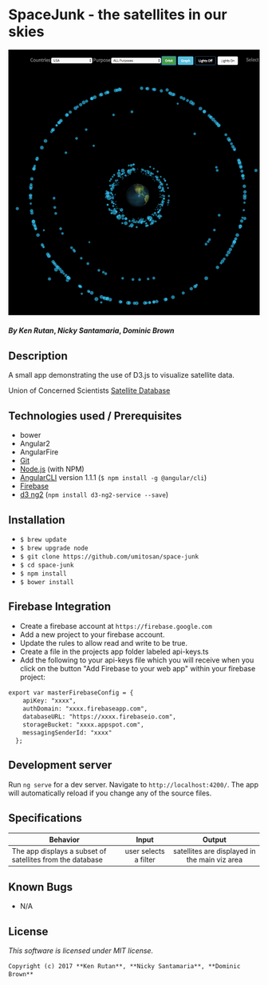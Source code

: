 # SpaceJunk - the satellites in our skies

![screenshot](screenshot1.png)

#### _**By Ken Rutan**_, _**Nicky Santamaria**_, _**Dominic Brown**_

## Description

A small app demonstrating the use of D3.js to visualize satellite data.

Union of Concerned Scientists [Satellite Database](http://www.ucsusa.org/nuclear-weapons/space-weapons/satellite-database#.WUgEwBMrLgE)

## Technologies used / Prerequisites

* bower
* Angular2
* AngularFire
* [Git](https://git-scm.com/)
* [Node.js](https://nodejs.org/) (with NPM)
* [AngularCLI](https://cli.angular.io/) version 1.1.1 (`$ npm install -g @angular/cli`)
* [Firebase](https://firebase.google.com/)
* [d3 ng2](https://github.com/tomwanzek/d3-ng2-service) (`npm install d3-ng2-service --save`)

## Installation

* `$ brew update`
* `$ brew upgrade node`
* `$ git clone https://github.com/umitosan/space-junk`
* `$ cd space-junk`
* `$ npm install`
* `$ bower install`

## Firebase Integration

* Create a firebase account at `https://firebase.google.com`
* Add a new project to your firebase account.
* Update the rules to allow read and write to be true.
* Create a file in the projects app folder labeled api-keys.ts
* Add the following to your api-keys file which you will receive when you click on the button "Add Firebase to your web app" within your firebase project:

```
export var masterFirebaseConfig = {
    apiKey: "xxxx",
    authDomain: "xxxx.firebaseapp.com",
    databaseURL: "https://xxxx.firebaseio.com",
    storageBucket: "xxxx.appspot.com",
    messagingSenderId: "xxxx"
  };
```

## Development server

Run `ng serve` for a dev server. Navigate to `http://localhost:4200/`. The app will automatically reload if you change any of the source files.

## Specifications

| Behavior |  Input   |  Output  |
|----------|:--------:|:--------:|
|The app displays a subset of satellites from the database|user selects a filter|satellites are displayed in the main viz area|

## Known Bugs
* N/A

## License

*This software is licensed under MIT license.*

```
Copyright (c) 2017 **Ken Rutan**, **Nicky Santamaria**, **Dominic Brown**
```
